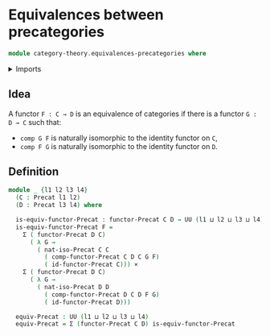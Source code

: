 # Equivalences between precategories

```agda
module category-theory.equivalences-precategories where
```

<details><summary>Imports</summary>

```agda
open import category-theory.functors-precategories
open import category-theory.natural-isomorphisms-precategories
open import category-theory.precategories

open import foundation.cartesian-product-types
open import foundation.dependent-pair-types
open import foundation.universe-levels
```

</details>

## Idea

A functor `F : C → D` is an equivalence of categories if there is a functor `G : D → C` such that:
- `comp G F` is naturally isomorphic to the identity functor on `C`,
- `comp F G` is naturally isomorphic to the identity functor on `D`.

## Definition

```agda
module _ {l1 l2 l3 l4}
  (C : Precat l1 l2)
  (D : Precat l3 l4) where

  is-equiv-functor-Precat : functor-Precat C D → UU (l1 ⊔ l2 ⊔ l3 ⊔ l4)
  is-equiv-functor-Precat F =
    Σ ( functor-Precat D C)
      ( λ G →
        ( nat-iso-Precat C C
          ( comp-functor-Precat C D C G F)
          ( id-functor-Precat C))) ×
    Σ ( functor-Precat D C)
      ( λ G →
        ( nat-iso-Precat D D
          ( comp-functor-Precat D C D F G)
          ( id-functor-Precat D)))

  equiv-Precat : UU (l1 ⊔ l2 ⊔ l3 ⊔ l4)
  equiv-Precat = Σ (functor-Precat C D) is-equiv-functor-Precat
```
